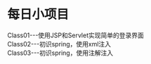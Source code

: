 <h1>每日小项目</h1>
Class01---使用JSP和Servlet实现简单的登录界面<br>
Class02---初识spring，使用xml注入<br>
Class03---初识spring，使用注解注入<br>
